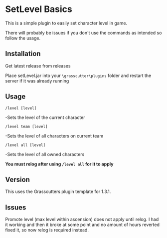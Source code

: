 # SetLevel Basics

This is a simple plugin to easily set character level in game.

There will probably be issues if you don't use the commands as intended so follow the usage.

## Installation

Get latest release from releases

Place setLevel.jar into your `\grasscutter\plugins` folder and restart the server if it was already running

## Usage

`/level [level]`

-Sets the level of the current character

`/level team [level]`

-Sets the level of all characters on current team

`/level all [level]`

-Sets the level of all owned characters

**You must relog after using `/level all` for it to apply**

## Version

This uses the Grasscutters plugin template for 1.3.1.

## Issues

Promote level (max level within ascension) does not apply until relog.
I had it working and then it broke at some point and no amount of hours reverted fixed it, so now relog is required instead.
